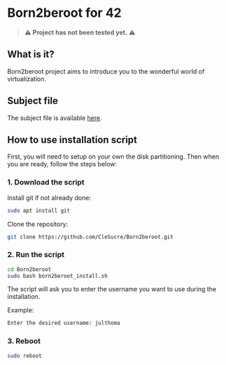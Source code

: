 # Born2beroot for 42

> :warning: **Project has not been tested yet.** :warning:

## What is it?

Born2beroot project aims to introduce you to the wonderful world of virtualization.

## Subject file

The subject file is available [here](resources/en.subject.born2beroot.pdf).

## How to use installation script

First, you will need to setup on your own the disk partitioning. Then when you are ready, follow the steps below:

### 1. Download the script

Install git if not already done:

```bash
sudo apt install git
```

Clone the repository:

```bash
git clone https://github.com/CleSucre/Born2beroot.git
```

### 2. Run the script

```bash
cd Born2beroot
sudo bash born2beroot_install.sh
```

The script will ask you to enter the username you want to use during the installation.

Example:
```bash
Enter the desired username: julthoma
```

### 3. Reboot

```bash
sudo reboot
```

